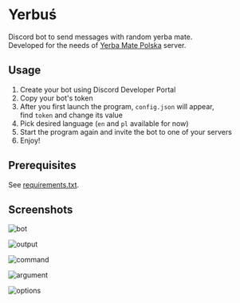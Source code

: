 # Yerbuś
Discord bot to send messages with random yerba mate.\
Developed for the needs of [Yerba Mate Polska](https://discord.gg/RG7QmtDWTz) server.

## Usage
1. Create your bot using Discord Developer Portal
2. Copy your bot's token
3. After you first launch the program, `config.json` will appear,\
find `token` and change its value
4. Pick desired language (`en` and `pl` available for now)
5. Start the program again and invite the bot to one of your servers
6. Enjoy!

## Prerequisites
See [requirements.txt](requirements.txt).

## Screenshots
![bot](https://i.imgur.com/4pqTLr7.png)

![output](https://i.imgur.com/BgRDU2l.png)

![command](https://i.imgur.com/B5ktmdb.png)

![argument](https://i.imgur.com/mcB9SuF.png)

![options](https://i.imgur.com/cGbOQt8.png)